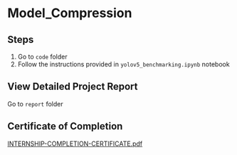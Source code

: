 # Model_Compression

## Steps 

1. Go to `code` folder
2. Follow the instructions provided in `yolov5_benchmarking.ipynb` notebook

## View Detailed Project Report
  Go to `report` folder

## Certificate of Completion
[INTERNSHIP-COMPLETION-CERTIFICATE.pdf](https://github.com/Akshay-Dongare/Model_Compression/files/13379280/INTERNSHIP-COMPLETION-CERTIFICATE.pdf)
